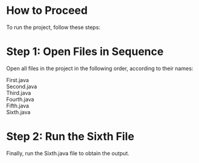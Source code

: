 # How to Proceed
To run the project, follow these steps:

# Step 1: Open Files in Sequence
Open all files in the project in the following order, according to their names:

First.java
<br>
Second.java
<br>
Third.java
<br>
Fourth.java
<br>
Fifth.java
<br>
Sixth.java
<br>
# Step 2: Run the Sixth File
Finally, run the Sixth.java file to obtain the output.

